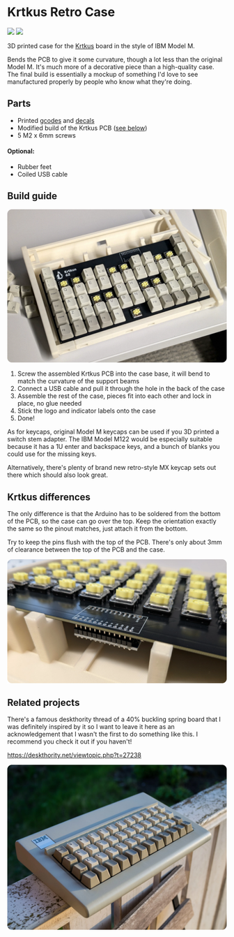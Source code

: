 # Krtkus Retro Case

[![](https://img.shields.io/badge/Printables-Krtkus%20Retro%20Case-orange?logo=printables)](https://www.printables.com/model)
[![](https://img.shields.io/badge/GitHub-Krtkus-blue?logo=github)](https://github.com/swift502/Krtkus)

3D printed case for the [Krtkus](https://github.com/swift502/Krtkus) board in the style of IBM Model M.

Bends the PCB to give it some curvature, though a lot less than the original Model M. It's much more of a decorative piece than a high-quality case. The final build is essentially a mockup of something I'd love to see manufactured properly by people who know what they're doing.

## Parts

- Printed [gcodes](gcode/) and [decals](decals/)
- Modified build of the Krtkus PCB ([see below](#krtkus-differences))
- 5 M2 x 6mm screws

#### Optional:

- Rubber feet
- Coiled USB cable

## Build guide

![](images/build.webp)

1. Screw the assembled Krtkus PCB into the case base, it will bend to match the curvature of the support beams
2. Connect a USB cable and pull it through the hole in the back of the case
3. Assemble the rest of the case, pieces fit into each other and lock in place, no glue needed
4. Stick the logo and indicator labels onto the case
5. Done!

As for keycaps, original Model M keycaps can be used if you 3D printed a switch stem adapter. The IBM Model M122 would be especially suitable because it has a 1U enter and backspace keys, and a bunch of blanks you could use for the missing keys.

Alternatively, there's plenty of brand new retro-style MX keycap sets out there which should also look great.

## Krtkus differences

The only difference is that the Arduino has to be soldered from the bottom of the PCB, so the case can go over the top. Keep the orientation exactly the same so the pinout matches, just attach it from the bottom.

Try to keep the pins flush with the top of the PCB. There's only about 3mm of clearance between the top of the PCB and the case.

![](images/build_mod.webp)


## Related projects

There's a famous deskthority thread of a 40% buckling spring board that I was definitely inspired by it so I want to leave it here as an acknowledgement that I wasn't the first to do something like this. I recommend you check it out if you haven't!

https://deskthority.net/viewtopic.php?t=27238

![](images/buckling_40.webp)